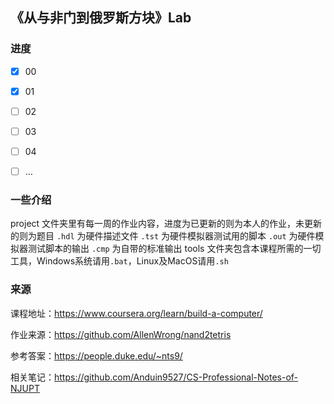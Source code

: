## 《从与非门到俄罗斯方块》Lab

### 进度
- [x] 00
- [x] 01
- [ ] 02
- [ ] 03
- [ ] 04
- [ ] …


### 一些介绍
project 文件夹里有每一周的作业内容，进度为已更新的则为本人的作业，未更新的则为题目
`.hdl` 为硬件描述文件
`.tst` 为硬件模拟器测试用的脚本
`.out` 为硬件模拟器测试脚本的输出
`.cmp` 为自带的标准输出
tools 文件夹包含本课程所需的一切工具，Windows系统请用`.bat`，Linux及MacOS请用`.sh`




### 来源
课程地址：https://www.coursera.org/learn/build-a-computer/

作业来源：https://github.com/AllenWrong/nand2tetris

参考答案：https://people.duke.edu/~nts9/

相关笔记：https://github.com/Anduin9527/CS-Professional-Notes-of-NJUPT

